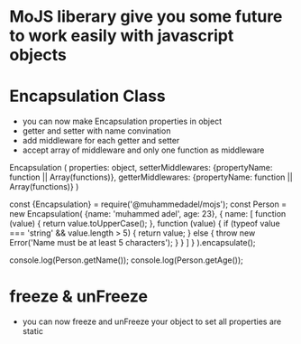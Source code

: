 # MoJS liberary give you some future to work easily with javascript objects
# Encapsulation Class
 - you can now make Encapsulation properties in object
 - getter and setter with name convination
 - add middleware for each getter and setter
 - accept array of middleware and only one function as middleware

 
Encapsulation (
    properties: object,
    setterMiddlewares: {propertyName: function || Array(functions)},
    getterMiddlewares: {propertyName: function || Array(functions)}
)

const {Encapsulation} = require('@muhammedadel/mojs');
const Person = new Encapsulation(
    {name: 'muhammed adel', age: 23},
    {
        name: [
            function (value) {
                return value.toUpperCase();
            },
            function (value) {
                if (typeof value === 'string' && value.length > 5) {
                    return value;
                } else {
                    throw new Error('Name must be at least 5 characters');
                }
            }
        ]
    }
).encapsulate();


console.log(Person.getName());
console.log(Person.getAge());

# freeze & unFreeze 
 - you can now freeze and unFreeze your object to set all properties are static
